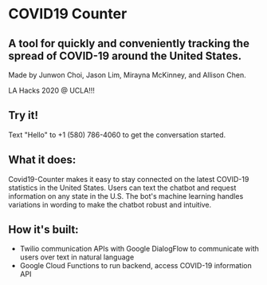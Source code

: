 # COVID19 Counter

## A tool for quickly and conveniently tracking the spread of COVID-19 around the United States.

Made by Junwon Choi, Jason Lim, Mirayna McKinney, and Allison Chen.

LA Hacks 2020 @ UCLA!!!

## Try it!

Text "Hello" to +1 (580) 786-4060 to get the conversation started.

## What it does:

Covid19-Counter makes it easy to stay connected on the latest COVID-19 statistics in the United States. Users can text the chatbot and request information on any state in the U.S. The bot's machine learning handles variations in wording to make the chatbot robust and intuitive.

## How it's built:

- Twilio communication APIs with Google DialogFlow to communicate with users over text in natural language
- Google Cloud Functions to run backend, access COVID-19 information API
